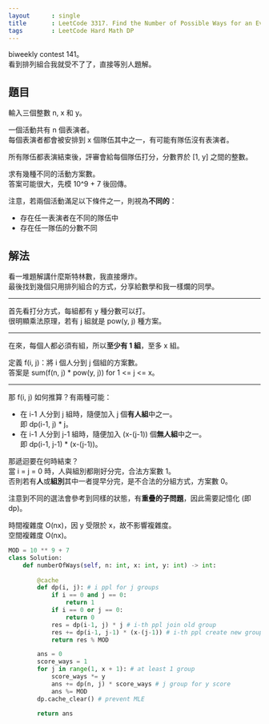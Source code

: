 ```yaml
---
layout      : single
title       : LeetCode 3317. Find the Number of Possible Ways for an Event
tags        : LeetCode Hard Math DP
---
```

biweekly contest 141。  
看到排列組合我就受不了了，直接等別人題解。  

## 題目

輸入三個整數 n, x 和 y。  

一個活動共有 n 個表演者。  
每個表演者都會被安排到 x 個隊伍其中之一，有可能有隊伍沒有表演者。  

所有隊伍都表演結束後，評審會給每個隊伍打分，分數界於 [1, y] 之間的整數。  

求有幾種不同的活動方案數。  
答案可能很大，先模 10^9 + 7 後回傳。  

注意，若兩個活動滿足以下條件之一，則視為**不同的**：  

- 存在任一表演者在不同的隊伍中  
- 存在任一隊伍的分數不同  

## 解法

看一堆題解講什麼斯特林數，我直接爆炸。  
最後找到幾個只用排列組合的方式，分享給數學和我一樣爛的同學。  

---

首先看打分方式，每組都有 y 種分數可以打。  
很明顯乘法原理，若有 j 組就是 pow(y, j) 種方案。  

---

在來，每個人都必須有組，所以**至少有 1 組**，至多 x 組。  

定義 f(i, j)：將 i 個人分到 j 個組的方案數。  
答案是 sum(f(n, j) \* pow(y, j)) for 1 <= j <= x。  

---

那 f(i, j) 如何推算？有兩種可能：  

- 在 i-1 人分到 j 組時，隨便加入 j 個**有人組**中之一。  
    即 dp(i-1, j) \* j。  
- 在 i-1 人分到 j-1 組時，隨便加入 (x-(j-1)) 個**無人組**中之一。  
    即 dp(i-1, j-1) \* (x-(j-1))。  

那遞迴要在何時結束？  
當 i = j = 0 時，人與組別都剛好分完，合法方案數 1。  
否則若有**人**或**組別**其中一者提早分完，是不合法的分組方式，方案數 0。  

注意到不同的選法會參考到同樣的狀態，有**重疊的子問題**，因此需要記憶化 (即 dp)。  

時間複雜度 O(nx)，因 y 受限於 x，故不影響複雜度。  
空間複雜度 O(nx)。  

```python
MOD = 10 ** 9 + 7
class Solution:
    def numberOfWays(self, n: int, x: int, y: int) -> int:
        
        @cache
        def dp(i, j): # i ppl for j groups
            if i == 0 and j == 0: 
                return 1
            if i == 0 or j == 0:
                return 0
            res = dp(i-1, j) * j # i-th ppl join old group
            res += dp(i-1, j-1) * (x-(j-1)) # i-th ppl create new group
            return res % MOD

        ans = 0
        score_ways = 1
        for j in range(1, x + 1): # at least 1 group
            score_ways *= y 
            ans += dp(n, j) * score_ways # j group for y score
            ans %= MOD
        dp.cache_clear() # prevent MLE

        return ans 
```
